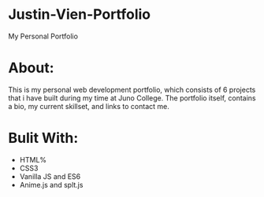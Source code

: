 # Justin-Vien-Portfolio
My Personal Portfolio

# About:

This is my personal web development portfolio, which consists of 6 projects that i have built during my time at Juno College. The portfolio itself, contains a bio, my current skillset, and links to contact me.

# Bulit With:
* HTML%
* CSS3
* Vanilla JS and ES6
* Anime.js and splt.js
